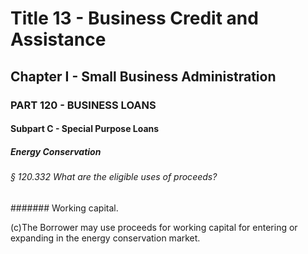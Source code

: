 
# Title 13 - Business Credit and Assistance
## Chapter I - Small Business Administration
### PART 120 - BUSINESS LOANS
#### Subpart C - Special Purpose Loans
##### Energy Conservation
###### § 120.332 What are the eligible uses of proceeds?
####### Working capital.

(c)The Borrower may use proceeds for working capital for entering or expanding in the energy conservation market.
